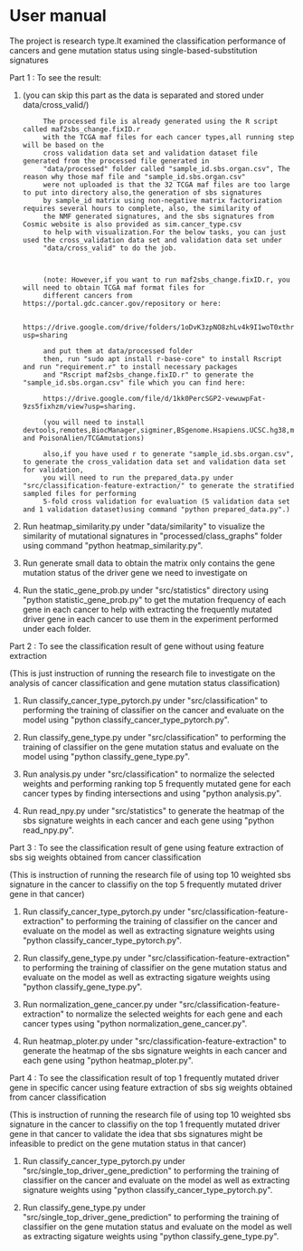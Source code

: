 # User manual 

The project is research type.It examined the classification performance of cancers and gene mutation status using single-based-substitution signatures

Part 1 : To see the result:

1. (you can skip this part as the data is separated and stored under data/cross_valid/)
   

            The processed file is already generated using the R script called maf2sbs_change.fixID.r 
            with the TCGA maf files for each cancer types,all running step will be based on the 
            cross validation data set and validation dataset file generated from the processed file generated in 
            "data/processed" folder called "sample_id.sbs.organ.csv", The reason why those maf file and "sample_id.sbs.organ.csv"
            were not uploaded is that the 32 TCGA maf files are too large to put into directory also,the generation of sbs signatures
            by sample_id matrix using non-negative matrix factorization requires several hours to complete, also, the similarity of 
            the NMF generated signatures, and the sbs signatures from Cosmic website is also provided as sim.cancer_type.csv 
            to help with visualization.For the below tasks, you can just used the cross_validation data set and validation data set under 
            "data/cross_valid" to do the job. 
   


            (note: However,if you want to run maf2sbs_change.fixID.r, you will need to obtain TCGA maf format files for
            different cancers from https://portal.gdc.cancer.gov/repository or here:
         
            https://drive.google.com/drive/folders/1oDvK3zpNO8zhLv4k9I1woT0xthrKGdAW?usp=sharing
         
            and put them at data/processed folder
            then, run "sudo apt install r-base-core" to install Rscript and run "requirement.r" to install necessary packages 
            and "Rscript maf2sbs_change.fixID.r" to generate the "sample_id.sbs.organ.csv" file which you can find here:
         
            https://drive.google.com/file/d/1kk0PercSGP2-vewuwpFat-9zs5fixhzm/view?usp=sharing.
         
            (you will need to install devtools,remotes,BiocManager,sigminer,BSgenome.Hsapiens.UCSC.hg38,maftools and PoisonAlien/TCGAmutations)
            
            also,if you have used r to generate "sample_id.sbs.organ.csv", to generate the cross_validation data set and validation data set for validation, 
            you will need to run the prepared_data.py under "src/classification-feature-extraction/" to generate the stratified sampled files for performing 
            5-fold cross validation for evaluation (5 validation data set and 1 validation dataset)using command "python prepared_data.py".)

2. Run heatmap_similarity.py under "data/similarity" to visualize the similarity of mutational signatures
   in "processed/class_graphs" folder using command "python heatmap_similarity.py".
   
3. Run generate small data to obtain the matrix only contains the gene mutation status of the driver gene we need to investigate on

3. Run the static_gene_prob.py under "src/statistics" directory using 
   "python statistic_gene_prob.py" to get the mutation frequency of each gene 
   in each cancer to help with extracting the frequently mutated driver gene in 
   each cancer to use them in the experiment performed under each folder. 



Part 2 : To see the classification result of gene without using feature extraction

(This is just instruction of running the research file to investigate on the analysis of cancer classification and gene mutation status classification)
 
1. Run classify_cancer_type_pytorch.py under "src/classification" to performing the training of classifier on 
   the cancer and evaluate on the model using "python classify_cancer_type_pytorch.py".
   
2. Run classify_gene_type.py under "src/classification" to performing the training of classifier on 
   the gene mutation status and evaluate on the model using "python classify_gene_type.py".
   
3. Run analysis.py under "src/classification" to normalize the selected weights and performing ranking top 5 frequently mutated gene for each cancer types
   by finding intersections and using "python analysis.py".

4. Run read_npy.py under "src/statistics" to generate the heatmap of the sbs signature weights in each cancer and each gene
   using "python read_npy.py".
   
   


   
Part 3 : To see the classification result of gene using feature extraction of sbs sig weights obtained from cancer classification

(This is instruction of running the research file of using top 10 weighted sbs signature in the cancer to classifiy on the top 5 frequently mutated driver gene in that cancer)

1. Run classify_cancer_type_pytorch.py under "src/classification-feature-extraction" to performing the training of classifier on 
   the cancer and evaluate on the model as well as extracting signature weights using "python classify_cancer_type_pytorch.py".
   
2. Run classify_gene_type.py under "src/classification-feature-extraction" to performing the training of classifier on 
   the gene mutation status and evaluate on the model as well as extracting sigature weights using "python classify_gene_type.py".
   
3. Run normalization_gene_cancer.py under "src/classification-feature-extraction" to normalize the selected weights for each gene and each cancer types
   using "python normalization_gene_cancer.py".

4. Run heatmap_ploter.py under "src/classification-feature-extraction" to generate the heatmap of the sbs signature weights in each cancer and each gene
   using "python heatmap_ploter.py".


   


Part 4 : To see the classification result of top 1 frequently mutated driver gene in specific cancer using feature extraction of sbs sig weights obtained from cancer classification

(This is instruction of running the research file of using top 10 weighted sbs signature in the cancer to classifiy on the top 1 frequently mutated driver gene in that cancer to validate the idea that sbs signatures might be infeasible to predict on the gene mutation status in that cancer)  

1. Run classify_cancer_type_pytorch.py under "src/single_top_driver_gene_prediction" to performing the training of classifier on 
   the cancer and evaluate on the model as well as extracting signature weights using "python classify_cancer_type_pytorch.py".
   
2. Run classify_gene_type.py under "src/single_top_driver_gene_prediction" to performing the training of classifier on 
   the gene mutation status and evaluate on the model as well as extracting sigature weights using "python classify_gene_type.py".
   

